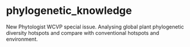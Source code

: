 # phylogenetic_knowledge
New Phytologist WCVP special issue. Analysing global plant phylogenetic diversity hotspots and compare with conventional hotspots and environment.
